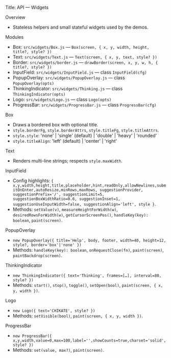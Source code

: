 Title: API — Widgets

Overview
- Stateless helpers and small stateful widgets used by the demos.

Modules
- Box: `src/widgets/Box.js` — `Box(screen, { x, y, width, height, title?, style? })`
- Text: `src/widgets/Text.js` — `Text(screen, { x, y, text, style? })`
- Border: `src/widgets/border.js` — `drawBorder(screen, x, y, w, h, { title?, style? })`
- InputField: `src/widgets/InputField.js` — class `InputField(cfg)`
- PopupOverlay: `src/widgets/PopupOverlay.js` — class `PopupOverlay(opts)`
- ThinkingIndicator: `src/widgets/Thinking.js` — class `ThinkingIndicator(opts)`
- Logo: `src/widgets/Logo.js` — class `Logo(opts)`
- ProgressBar: `src/widgets/ProgressBar.js` — class `ProgressBar(cfg)`

Box
- Draws a bordered box with optional title.
- `style.borderFg`, `style.borderAttrs`, `style.titleFg`, `style.titleAttrs`.
- `style.style`: 'none' | 'single' (default) | 'double' | 'heavy' | 'rounded'
- `style.titleAlign`: 'left' (default) | 'center' | 'right'

Text
- Renders multi-line strings; respects `style.maxWidth`.

InputField
- Config highlights: `{ x,y,width,height,title,placeholder,hint,readOnly,allowNewlines,submitOnEnter,autoResize,minRows,maxRows,
  suggestionProvider, suggestionPrefix='/', suggestionLimit=5, suggestionBoxWidthRatio=0.6, suggestionInset=1,
  suggestionUseInputWidth=false, suggestionAlign='left', style }`.
- Methods: `setValue(v)`, `measureHeightForWidth(w)`, `desiredRowsForWidth(w)`, `getCursorScreenPos()`, `handleKey(key): boolean`, `paint(screen)`.

PopupOverlay
- `new PopupOverlay({ title='Help', body, footer, width=40, height=12, style?, border='box'|'none' })`
- Methods: `handleKey(key): boolean`, `onRequestClose(fn)`, `paint(screen)`, `paintBackdrop(screen)`.

ThinkingIndicator
- `new ThinkingIndicator({ text='Thinking', frames=[…], interval=80, style? })`
- Methods: `start()`, `stop()`, `toggle()`, `setOpen(bool)`, `paint(screen, { x, y, width })`.

Logo
- `new Logo({ text='CHIKATE', style? })`
- Methods: `setVisible(bool)`, `paint(screen, { x, y, width })`.

ProgressBar
- `new ProgressBar({ x,y,width,value=0,max=100,label='',showCounts=true,charset='solid',style? })`
- Methods: `set(value, max?)`, `paint(screen)`.
